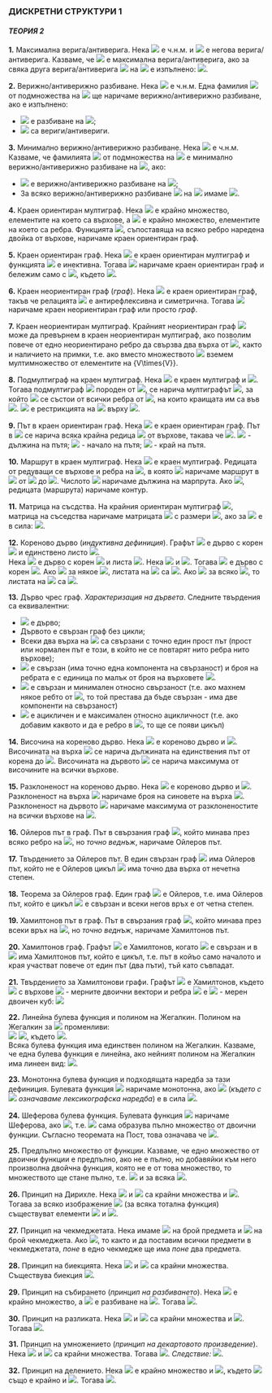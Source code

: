 ### ДИСКРЕТНИ СТРУКТУРИ 1
#### *ТЕОРИЯ 2*

**1.** Максимална верига/антиверига. Нека <img src="https://latex.codecogs.com/svg.latex?\Large&space;<A,R>"> е ч.н.м. и <img src="https://latex.codecogs.com/svg.latex?\Large&space;S"> е негова верига/антиверига. Казваме, че <img src="https://latex.codecogs.com/svg.latex?\Large&space;S"> е максимална верига/антиверига, ако за свяка друга верига/антиверига <img src="https://latex.codecogs.com/svg.latex?\Large&space;S'"> на <img src="https://latex.codecogs.com/svg.latex?\Large&space;A">
е изпълнено: <img src="https://latex.codecogs.com/svg.latex?\Large&space;|S|\ge{|S'|}">.

**2.** Верижно/антиверижно разбиване. Нека <img src="https://latex.codecogs.com/svg.latex?\Large&space;<A,R>"> е ч.н.м. Една фамилия <img src="https://latex.codecogs.com/svg.latex?\Large&space;A_1,A_2,...,A_n"> от подмножества на <img src="https://latex.codecogs.com/svg.latex?\Large&space;A"> ще наричаме верижно/антиверижно разбиване, ако е изпълнено:
- <img src="https://latex.codecogs.com/svg.latex?\Large&space;A_1,A_2,...,A_n"> е разбиване на <img src="https://latex.codecogs.com/svg.latex?\Large&space;A">;
- <img src="https://latex.codecogs.com/svg.latex?\Large&space;A_1,A_2,...,A_n"> са вериги/антивериги.

**3.** Минимално верижно/антиверижно разбиване. Нека <img src="https://latex.codecogs.com/svg.latex?\Large&space;<A,R>"> е ч.н.м. Казваме, че фамилията <img src="https://latex.codecogs.com/svg.latex?\Large&space;S=\{A_1,A_2,...,A_n\}"> от подмножества на <img src="https://latex.codecogs.com/svg.latex?\Large&space;A"> е минимално верижно/антиверижно разбиване на <img src="https://latex.codecogs.com/svg.latex?\Large&space;A">, ако:
- <img src="https://latex.codecogs.com/svg.latex?\Large&space;A_1,A_2,...,A_n"> е верижно/антиверижно разбиване на <img src="https://latex.codecogs.com/svg.latex?\Large&space;A">;
- За всяко верижно/антиверижно разбиване <img src="https://latex.codecogs.com/svg.latex?\Large&space;S'"> на  <img src="https://latex.codecogs.com/svg.latex?\Large&space;A"> имаме <img src="https://latex.codecogs.com/svg.latex?\Large&space;|S|\le{|S'|}">.

**4.** Краен ориентиран мултиграф. Нека <img src="https://latex.codecogs.com/svg.latex?\Large&space;V=\{v_1,v_2,...,v_n\}"> е крайно множество, елементите на което са върхове, а <img src="https://latex.codecogs.com/svg.latex?\Large&space;E=\{e_1,e_2,...,e_m\}"> е крайно множество, елементите на което са ребра. Функцията <img src="https://latex.codecogs.com/svg.latex?\Large&space;f_G:E\rightarrow{V\times{V}}">, съпоставяща на всяко ребро наредена двойка от върхове, наричаме краен ориентиран граф.

**5.** Краен ориентиран граф. Нека <img src="https://latex.codecogs.com/svg.latex?\Large&space;G(V,E,f_G)"> е краен ориентиран мултиграф и функцията <img src="https://latex.codecogs.com/svg.latex?\Large&space;f_G"> е инективна. Тогава <img src="https://latex.codecogs.com/svg.latex?\Large&space;G(V,E,f_G)"> наричаме краен ориентиран граф и бележим само с <img src="https://latex.codecogs.com/svg.latex?\Large&space;G(V,E)">, където <img src="https://latex.codecogs.com/svg.latex?\Large&space;E\subseteq{V\times{V}}">.

**6.** Краен неориентиран граф (*граф*). Нека <img src="https://latex.codecogs.com/svg.latex?\Large&space;G(V,E)"> е краен ориентиран граф, такъв че релацията <img src="https://latex.codecogs.com/svg.latex?\Large&space;E\subseteq{V\times{V}}"> е антирефлексивна и симетрична. Тогава <img src="https://latex.codecogs.com/svg.latex?\Large&space;G(V,E)"> наричаме краен неориентиран граф или просто *граф*.

**7.** Краен неориентиран мултиграф. Крайният неориентиран граф <img src="https://latex.codecogs.com/svg.latex?\Large&space;G(V,E)"> може да превърнем в краен неориентиран мултиграф, ако позволим повече от едно неориентирано ребро да свързва два върха от <img src="https://latex.codecogs.com/svg.latex?\Large&space;V)">, както и наличието на примки, т.е. ако вместо множеството <img src="https://latex.codecogs.com/svg.latex?\Large&space;E\subseteq{V\times{V}}"> вземем мултимножество от елементите на {V\times{V}}.

**8.** Подмултиграф на краен мултиграф. Нека <img src="https://latex.codecogs.com/svg.latex?\Large&space;G(V,E,f_G)"> е краен мултиграф и <img src="https://latex.codecogs.com/svg.latex?\Large&space;V'\subseteq{V}">. Тогава подмултиграф <img src="https://latex.codecogs.com/svg.latex?\Large&space;G'(V',E',f_G')"> породен от <img src="https://latex.codecogs.com/svg.latex?\Large&space;V'">, се нарича мултиграфът <img src="https://latex.codecogs.com/svg.latex?\Large&space;G'">, за който <img src="https://latex.codecogs.com/svg.latex?\Large&space;E'"> се състои от всички ребра от <img src="https://latex.codecogs.com/svg.latex?\Large&space;E">, на които краищата им са във <img src="https://latex.codecogs.com/svg.latex?\Large&space;V'">. <img src="https://latex.codecogs.com/svg.latex?\Large&space;f_G'"> е рестрикцията на <img src="https://latex.codecogs.com/svg.latex?\Large&space;f_G"> върху <img src="https://latex.codecogs.com/svg.latex?\Large&space;E'">.

**9.** Път в краен ориентиран граф. Нека <img src="https://latex.codecogs.com/svg.latex?\Large&space;G(V,E)"> e краен ориентиран граф. Път в <img src="https://latex.codecogs.com/svg.latex?\Large&space;G"> се нарича всяка крайна редица <img src="https://latex.codecogs.com/svg.latex?\Large&space;v_{i_0},v_{i_1},...,v_{i_n}"> от върхове, такава че <img src="https://latex.codecogs.com/svg.latex?\Large&space;(v_{i_{p-1}},v_{i_p})\in{E},{\;}v_{i_{p-1}}\neq{v_{i_{p+1}}},{\;}v_{i_{p}}\neq{v_{i_{p-1}}},{\;}i=\overline{1,n}">. <img src="https://latex.codecogs.com/svg.latex?\Large&space;n"> - дължина на пътя; <img src="https://latex.codecogs.com/svg.latex?\Large&space;v_{i_0}"> - начало на пътя; <img src="https://latex.codecogs.com/svg.latex?\Large&space;v_{i_n}"> - край на пътя.

**10.** Маршрут в краен мултиграф. Нека <img src="https://latex.codecogs.com/svg.latex?\Large&space;G(V,E,f_G)"> е краен мултиграф. Редицата от редуващи се върхове и ребра на <img src="https://latex.codecogs.com/svg.latex?\Large&space;G{\;}:{\;}v_{i_0},e_{l_1},v_{i_1},e_{l_2},v_{i_2},...,v_{i_{k-1}},e_{l_{k}},v_{i_k}">, в която <img src="https://latex.codecogs.com/svg.latex?\Large&space;f_G(e_{l+j})=(v_{i_{j-1}},v_{i_j}),{\;}j=1,2,...,k"> наричаме маршрут в <img src="https://latex.codecogs.com/svg.latex?\Large&space;G"> от <img src="https://latex.codecogs.com/svg.latex?\Large&space;v_{i_0}"> до <img src="https://latex.codecogs.com/svg.latex?\Large&space;v_{i_k}">. Числото <img src="https://latex.codecogs.com/svg.latex?\Large&space;k"> наричаме дължина на марпрута. Ако <img src="https://latex.codecogs.com/svg.latex?\Large&space;v_{i_0}=v_{i_k}">, редицата (маршрута) наричаме контур.

**11.** Матрица на съсдства. На крайния ориентиран мултиграф <img src="https://latex.codecogs.com/svg.latex?\Large&space;G(V,E,f_G)">, матрица на съседства наричаме матрицата <img src="https://latex.codecogs.com/svg.latex?\Large&space;M=||a_{ij}||"> с размери <img src="https://latex.codecogs.com/svg.latex?\Large&space;|V|\times{|V|}">, ако за <img src="https://latex.codecogs.com/svg.latex?\Large&space;\forall{v_i,v_j}\in{V}"> е в сила: <img src="https://latex.codecogs.com/svg.latex?\Large&space;a_{ij}=|\{e|e\in{E},{\;}f_G(e)=(v_i,v_j)\}|">.

**12.** Кореново дърво (*индуктивна дефиниция*). Графът <img src="https://latex.codecogs.com/svg.latex?\Large&space;D(\{r\},\varnothing)"> е дърво с корен <img src="https://latex.codecogs.com/svg.latex?\Large&space;r"> и единствено листо <img src="https://latex.codecogs.com/svg.latex?\Large&space;r">.<br>Нека <img src="https://latex.codecogs.com/svg.latex?\Large&space;D(V,E)"> е дърво с корен <img src="https://latex.codecogs.com/svg.latex?\Large&space;r"> и листа <img src="https://latex.codecogs.com/svg.latex?\Large&space;l_1,l_2,...,l_n">. Нека <img src="https://latex.codecogs.com/svg.latex?\Large&space;v\in{V}"> и <img src="https://latex.codecogs.com/svg.latex?\Large&space;u\notin{V}">. Тогава <img src="https://latex.codecogs.com/svg.latex?\Large&space;D'(V\cup{\{u\}},E\cup{\{(v,u)\}}"> е дърво с корен <img src="https://latex.codecogs.com/svg.latex?\Large&space;r">. Ако <img src="https://latex.codecogs.com/svg.latex?\Large&space;v=l_i"> за някое <img src="https://latex.codecogs.com/svg.latex?\Large&space;i=\overline{1,n}">, листата на <img src="https://latex.codecogs.com/svg.latex?\Large&space;D'"> са <img src="https://latex.codecogs.com/svg.latex?\Large&space;l_1,...,l_{i-1},u,l_{i+1},...,l_n">. Ако <img src="https://latex.codecogs.com/svg.latex?\Large&space;v\neq{l_i}"> за всяко <img src="https://latex.codecogs.com/svg.latex?\Large&space;i=\overline{1,n}">, то листата на <img src="https://latex.codecogs.com/svg.latex?\Large&space;D'"> са <img src="https://latex.codecogs.com/svg.latex?\Large&space;l_1,...,l_n,u">.

**13.** Дърво чрес граф. *Характеризация на дървета*. Следните твърдения са еквивалентни:
- <img src="https://latex.codecogs.com/svg.latex?\Large&space;G"> е дърво;
- Дървото е свързан граф без цикли;
- Всеки два върха на <img src="https://latex.codecogs.com/svg.latex?\Large&space;G"> са свързани с точно един прост път (прост или нормален път е този, в който не се повтарят нито ребра нито върхове);
- <img src="https://latex.codecogs.com/svg.latex?\Large&space;G"> е свързан (има точно една компонента на свързаност) и броя на ребрата е с единица по малък от броя на върховете <img src="https://latex.codecogs.com/svg.latex?\Large&space;|E|=|V|-1">.
- <img src="https://latex.codecogs.com/svg.latex?\Large&space;G"> е свързан и минимален относно свързаност (т.е. ако махнем някое ребто от <img src="https://latex.codecogs.com/svg.latex?\Large&space;G">, то той престава да бъде свързан - има две компоненти на свързаност)
- <img src="https://latex.codecogs.com/svg.latex?\Large&space;G"> е ацикличен и е максимален относно ацикличност (т.е. ако добавим каквото и да е ребро в <img src="https://latex.codecogs.com/svg.latex?\Large&space;G">, то ще се появи цикъл)

**14.** Височина на кореново дърво. Нека <img src="https://latex.codecogs.com/svg.latex?\Large&space;D(V,E)"> е кореново дърво и <img src="https://latex.codecogs.com/svg.latex?\Large&space;v\in{V}">. Височината на върха <img src="https://latex.codecogs.com/svg.latex?\Large&space;v"> се нарича дължината на единствения път от корена до <img src="https://latex.codecogs.com/svg.latex?\Large&space;v">. Височината на дървото <img src="https://latex.codecogs.com/svg.latex?\Large&space;D"> се нарича максимума от височините на всички върхове.

**15.** Разклоненост на кореново дърво. Нека <img src="https://latex.codecogs.com/svg.latex?\Large&space;D(V,E)"> е кореново дърво и <img src="https://latex.codecogs.com/svg.latex?\Large&space;v\in{V}">. Разклоненост на върха <img src="https://latex.codecogs.com/svg.latex?\Large&space;v"> наричаме броя на синовете на върха <img src="https://latex.codecogs.com/svg.latex?\Large&space;v">. Разклоненост на дървото <img src="https://latex.codecogs.com/svg.latex?\Large&space;D"> наричаме максимума от разклоненостите на всички върхове на <img src="https://latex.codecogs.com/svg.latex?\Large&space;D">.

**16.** Ойлеров път в граф. Път в свързания граф <img src="https://latex.codecogs.com/svg.latex?\Large&space;G">, който минава през всяко ребро на <img src="https://latex.codecogs.com/svg.latex?\Large&space;G">, но *точно веднъж*, наричаме Ойлеров път.

**17.** Твърдението за Ойлеров път. В един свързан граф <img src="https://latex.codecogs.com/svg.latex?\Large&space;G"> има Ойлеров път, който не е Ойлеров цикъл <img src="https://latex.codecogs.com/svg.latex?\Large&space;\Leftrightarrow{G}"> има точно два върха от нечетна степен.

**18.** Теорема за Ойлеров граф. Един граф <img src="https://latex.codecogs.com/svg.latex?\Large&space;G"> е Ойлеров, т.е. има Ойлеров път, който е цикъл <img src="https://latex.codecogs.com/svg.latex?\Large&space;\Leftrightarrow{G}"> е свързан и всеки негов връх е от четна степен.

**19.** Хамилтонов път в граф. Път в свързания граф <img src="https://latex.codecogs.com/svg.latex?\Large&space;G">, който минава през всеки връх на <img src="https://latex.codecogs.com/svg.latex?\Large&space;G">, но *точно веднъж*, наричаме Хамилтонов път.

**20.** Хамилтонов граф. Графът <img src="https://latex.codecogs.com/svg.latex?\Large&space;G"> е Хамилтонов, когато <img src="https://latex.codecogs.com/svg.latex?\Large&space;G"> е свързан и в <img src="https://latex.codecogs.com/svg.latex?\Large&space;G"> има Хамилтонов път, който е цикъл, т.е. път в койъо само началото и края участват повече от един път (два пъти), тъй като съвпадат.

**21.** Твърдението за Хамилтонови графи. Графът <img src="https://latex.codecogs.com/svg.latex?\Large&space;B_n,n\ge{1}"> e Хамилтонов, където <img src="https://latex.codecogs.com/svg.latex?\Large&space;B_n(J_2^n,E_n)"> с върхове <img src="https://latex.codecogs.com/svg.latex?\Large&space;n"> - мерните двоични вектори и ребра <img src="https://latex.codecogs.com/svg.latex?\Large&space;E_n=\{(\alpha_i,\alpha_j)|\rho{(\alpha_i,\alpha_j)=1}\}"> е <img src="https://latex.codecogs.com/svg.latex?\Large&space;n"> - мерен двоичен куб:
![](https://github.com/andy489/Data_Structures_and_Algorithms_CPP/blob/master/assets/Hamilton%20Graphs%2001.png)

**22.** Линейна булева функция и полином на Жегалкин. Полином на Жегалкин за <img src="https://latex.codecogs.com/svg.latex?\Large&space;n"> променливи:<br>
<img src="https://latex.codecogs.com/svg.latex?\Large&space;f(x_1,x_2,...,x_n)=a_0\oplus{a_1x_1}\oplus{a_2x_2}\oplus{...}\oplus{a_nx_n}\oplus{a_{12}x_1x_2}\oplus{a_{13}x_1x_3}\oplus{...}\oplus{a_{n-1,n}x_{n-1}x_n}\oplus{a_{123}x_1x_2x_3}\oplus{...}\oplus{a_{n-2,n-1,n}x_{n-2}x_{n-1}x_n}\oplus{...}\oplus{a_{1,2,...,n}}x_1x_2...x_n=">
<img src="https://latex.codecogs.com/svg.latex?\Large&space;=a_0\oplus\bigoplus_{1\le{i}\le{n}}a_ix_i\bigoplus_{1\le{i}<j\le{n}}a_{ij}x_ix_j\oplus{...}\oplus{a_{1,2,...,n}x_1x_2...x_n}">, където <img src="https://latex.codecogs.com/svg.latex?\Large&space;a_i\in\{0,1\}">.<br> Всяка булева функция има единствен полином на Жегалкин. Казваме, че една булева функция е линейна, ако нейният полином на Жегалкин има линеен вид: <img src="https://latex.codecogs.com/svg.latex?\Large&space;a_0\oplus{a_1x_1}\oplus{...}\oplus{a_nx_n}">.

**23.** Монотонна булева функция и подходящата наредба за тази дефиниция. Булевата функция <img src="https://latex.codecogs.com/svg.latex?\Large&space;f(x_1,x_2,...,x_n)"> наричаме монотонна, ако <img src="https://latex.codecogs.com/svg.latex?\Large&space;\forall{\alpha{,}\beta}\in{J_{2}^{n}},\alpha{\preceq}\beta"> (*където с <img src="https://latex.codecogs.com/svg.latex?\Large&space;\preceq"> означаваме лексикографска наредба*) е в сила <img src="https://latex.codecogs.com/svg.latex?\Large&space;f(\alpha)\preceq{f(\beta)}">.

**24.** Шеферова булева функция. Булевата функция <img src="https://latex.codecogs.com/svg.latex?\Large&space;f"> наричаме Шеферова, ако <img src="https://latex.codecogs.com/svg.latex?\Large&space;\big[\{f\}\big]=\mathbb{F}_2">, т.е. <img src="https://latex.codecogs.com/svg.latex?\Large&space;f"> сама образува пълно множество от двоични функции. Съгласно теоремата на Пост, това означава че <img src="https://latex.codecogs.com/svg.latex?\Large&space;f\notin{T_0\cup{T_1}}\cup{S}\cup{M}\cup{L}">.

**25.** Предпълно множество от функции. Казваме, че едно множество от двоични функции е предпълно, ако не е пълно, но добавяйки към него произволна двойчна функция, която не е от това множество, то множеството ще стане пълно, т.е. <img src="https://latex.codecogs.com/svg.latex?\Large&space;F\subset{\mathbb{F}_2}{\;}:{\;}[F]\neq{mathbb{F}_2}"> и за всяка <img src="https://latex.codecogs.com/svg.latex?\Large&space;f\notin{F}{\;}\&{\;}f\in{\mathbb{F}_2}{\;}:{\;}\big[F\cup\{f\}\big]=\mathbb{F}_2">.

**26.** Принцип на Дирихле. Нека <img src="https://latex.codecogs.com/svg.latex?\Large&space;A"> и <img src="https://latex.codecogs.com/svg.latex?\Large&space;B"> са крайни множества и <img src="https://latex.codecogs.com/svg.latex?\Large&space;|A|>|B|">. Тогава за всяко изображение <img src="https://latex.codecogs.com/svg.latex?\Large&space;f:A\rightarrow{B}"> (за всяка тотална функция) съществуват елементи <img src="https://latex.codecogs.com/svg.latex?\Large&space;a,b\in{A},a\neq{b}"> и <img src="https://latex.codecogs.com/svg.latex?\Large&space;f(a)=f(b)">.

**27.** Принцип на чекмеджетата. Нека имаме <img src="https://latex.codecogs.com/svg.latex?\Large&space;p"> на брой предмета и <img src="https://latex.codecogs.com/svg.latex?\Large&space;r"> на брой чекмеджета. Ако <img src="https://latex.codecogs.com/svg.latex?\Large&space;p>r">, то както и да поставим всички предмети в чекмеджетата, *поне* в едно чекмедже ще има *поне* два предмета.

**28.** Принцип на биекцията. Нека <img src="https://latex.codecogs.com/svg.latex?\Large&space;A"> и <img src="https://latex.codecogs.com/svg.latex?\Large&space;B"> са крайни множества. Съществува биекция <img src="https://latex.codecogs.com/svg.latex?\Large&space;f:A\rightarrow{B}\Leftrightarrow{|A|=|B|}">.

**29.** Принцип на събирането (*принцип на разбиването*). Нека <img src="https://latex.codecogs.com/svg.latex?\Large&space;A"> е крайно множество, а <img src="https://latex.codecogs.com/svg.latex?\Large&space;R=\{S_1,S_2,...,S_n\}"> е разбиване на <img src="https://latex.codecogs.com/svg.latex?\Large&space;A">. Тогава <img src="https://latex.codecogs.com/svg.latex?\Large&space;|A|=\sum_{i=1}^{n}|S_i|">.

**30.** Принцип на разликата. Нека <img src="https://latex.codecogs.com/svg.latex?\Large&space;A"> и <img src="https://latex.codecogs.com/svg.latex?\Large&space;B"> са крайни множества и <img src="https://latex.codecogs.com/svg.latex?\Large&space;A\in{B}">. Тогава <img src="https://latex.codecogs.com/svg.latex?\Large&space;|B\A|=|B|-|A|">.

**31.** Принцип на умножението (*принцип на декартовото произведение*). Нека <img src="https://latex.codecogs.com/svg.latex?\Large&space;A"> и <img src="https://latex.codecogs.com/svg.latex?\Large&space;B"> са крайни множества. Тогава <img src="https://latex.codecogs.com/svg.latex?\Large&space;A\times{B}=|A|.|B|">. *Следствие: <img src="https://latex.codecogs.com/svg.latex?\Large&space;|P(A)|=2^{|A|}">*.

**32.** Принцип на делението. Нека <img src="https://latex.codecogs.com/svg.latex?\Large&space;A"> е крайно множество и <img src="https://latex.codecogs.com/svg.latex?\Large&space;B=A\times{C}">, където <img src="https://latex.codecogs.com/svg.latex?\Large&space;C"> също е крайно и <img src="https://latex.codecogs.com/svg.latex?\Large&space;C\neq{\vrnothing}">. Тогава <img src="https://latex.codecogs.com/svg.latex?\Large&space;|A|=|B|/|C|">.
